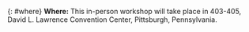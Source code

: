 {: #where} 
**Where:** 
This in-person workshop will take place in 403-405, David L. Lawrence Convention Center, Pittsburgh, Pennsylvania.